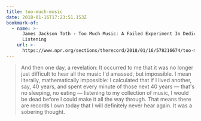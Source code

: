 ```yaml
---
title: too-much-music
date: 2018-01-16T17:23:51.153Z
bookmark-of:
  - name: >-
      James Jackson Toth - Too Much Music: A Failed Experiment In Dedicated
      Listening
    url: >-
      https://www.npr.org/sections/therecord/2018/01/16/578216674/too-much-music-a-failed-experiment-in-dedicated-listening
---
```

> And then one day, a revelation: It occurred to me that it was no longer just difficult to hear all the music I'd amassed, but impossible. I mean literally, mathematically impossible: I calculated that if I lived another, say, 40 years, and spent every minute of those next 40 years — that's no sleeping, no eating — listening to my collection of music, I would be dead before I could make it all the way through. That means there are records I own today that I will definitely never hear again. It was a sobering thought.
